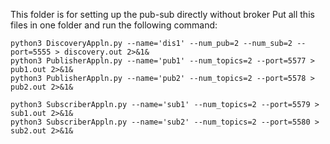 This folder is for setting up the pub-sub directly without broker
Put all this files in one folder and run the following command:

```linux
python3 DiscoveryAppln.py --name='dis1' --num_pub=2 --num_sub=2 --port=5555 > discovery.out 2>&1&
python3 PublisherAppln.py --name='pub1' --num_topics=2 --port=5577 > pub1.out 2>&1&
python3 PublisherAppln.py --name='pub2' --num_topics=2 --port=5578 > pub2.out 2>&1&

python3 SubscriberAppln.py --name='sub1' --num_topics=2 --port=5579 > sub1.out 2>&1&
python3 SubscriberAppln.py --name='sub2' --num_topics=2 --port=5580 > sub2.out 2>&1&
```
